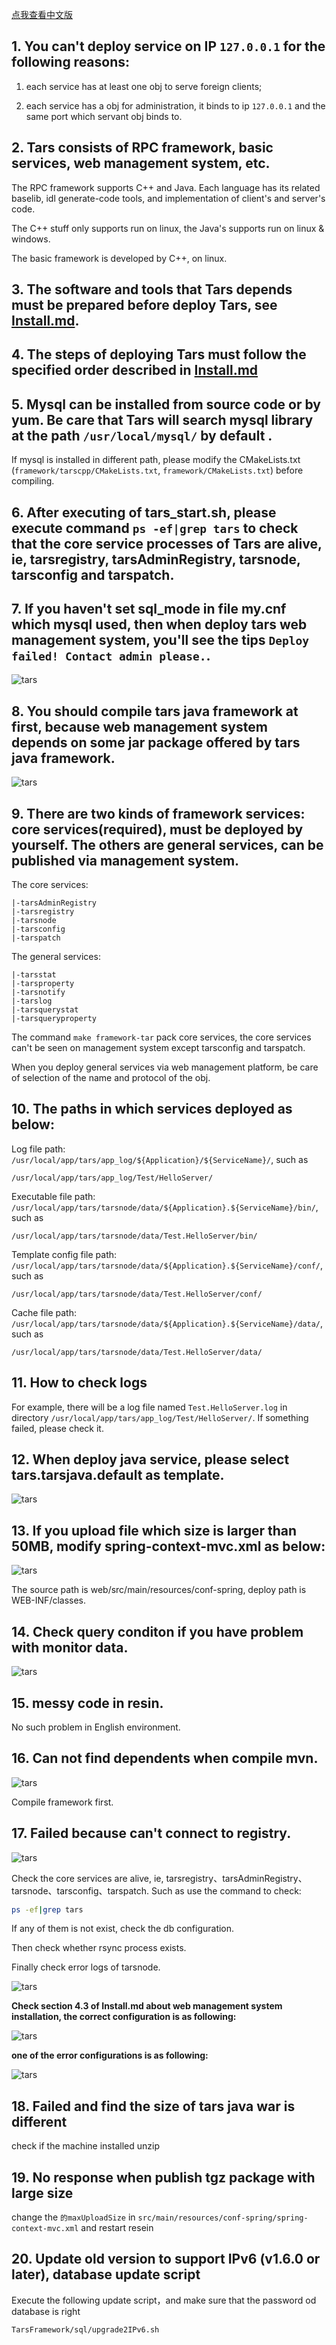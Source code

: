 [点我查看中文版](Install.zh.md)

## 1. You can't deploy service on IP `127.0.0.1` for the following reasons:

1. each service has at least one obj to serve foreign clients;

2. each service has a obj for administration, it binds to ip `127.0.0.1` and the same port which servant obj binds to.

## 2. Tars consists of RPC framework, basic services, web management system, etc.

The RPC framework supports C++ and Java. Each language has its related baselib, idl generate-code tools, and implementation of client's and server's code.

The C++ stuff only supports run on linux, the Java's supports run on linux & windows.

The basic framework is developed by C++, on linux.

## 3. The software and tools that Tars depends must be prepared before deploy Tars, see [Install.md](Install.md).

## 4. The steps of deploying Tars must follow the specified order described in [Install.md](Install.md)

## 5. Mysql can be installed from source code or by yum. Be care that Tars will search mysql library at the path `/usr/local/mysql/` by default .
If mysql is installed in different path, please modify the CMakeLists.txt (`framework/tarscpp/CMakeLists.txt`, `framework/CMakeLists.txt`) before compiling.

## 6. After executing of tars_start.sh, please execute command `ps -ef|grep tars` to check that the core service processes of Tars are alive, ie, tarsregistry, tarsAdminRegistry, tarsnode, tarsconfig and tarspatch.

## 7. If you haven't set sql_mode in file my.cnf which mysql used, then when deploy tars web management system, you'll see the tips `Deploy failed! Contact admin please.`.

![tars](docs/question_images/mysql_sqlmode.png)

## 8. You should compile tars java framework at first, because web management system depends on some jar package offered by tars java framework.

![tars](docs/question_images/tars-java-jar.png)

## 9. There are two kinds of framework services: core services(required), must be deployed by yourself. The others are general services, can be published via management system.

The core services: 

    |-tarsAdminRegistry
    |-tarsregistry
    |-tarsnode
    |-tarsconfig
    |-tarspatch

The general services:

    |-tarsstat
    |-tarsproperty
    |-tarsnotify
    |-tarslog
    |-tarsquerystat
    |-tarsqueryproperty

The command `make framework-tar` pack core services, the core services can't be seen on management system except tarsconfig and tarspatch.

When you deploy general services via web management platform, be care of selection of the name and protocol of the obj.

## 10. The paths in which services deployed as below:
Log file path: `/usr/local/app/tars/app_log/${Application}/${ServiceName}/`, such as 
```
/usr/local/app/tars/app_log/Test/HelloServer/
```

Executable file path: `/usr/local/app/tars/tarsnode/data/${Application}.${ServiceName}/bin/`, such as 
```
/usr/local/app/tars/tarsnode/data/Test.HelloServer/bin/
```

Template config file path: `/usr/local/app/tars/tarsnode/data/${Application}.${ServiceName}/conf/`, such as 
```
/usr/local/app/tars/tarsnode/data/Test.HelloServer/conf/
```

Cache file path: `/usr/local/app/tars/tarsnode/data/${Application}.${ServiceName}/data/`, such as 
```
/usr/local/app/tars/tarsnode/data/Test.HelloServer/data/
```

## 11. How to check logs
For example, there will be a log file named `Test.HelloServer.log` in directory `/usr/local/app/tars/app_log/Test/HelloServer/`. If something failed, please check it.

## 12. When deploy java service, please select tars.tarsjava.default as template.

![tars](docs/question_images/java_server_deploy.png)

## 13. If you upload file which size is larger than 50MB, modify spring-context-mvc.xml as below:

![tars](docs/question_images/50MB.png)

The source path is web/src/main/resources/conf-spring, deploy path is WEB-INF/classes.

## 14. Check query conditon if you have problem with monitor data.

![tars](docs/question_images/stat.png)

## 15. messy code in resin.

No such problem in English environment.


## 16. Can not find dependents when compile mvn.
![tars](docs/question_images/tars_not_resolve.png)

Compile framework first.


## 17. Failed because can't connect to registry.

![tars](docs/question_images/registry_not_founded.png)

Check the core services are alive, ie, tarsregistry、tarsAdminRegistry、tarsnode、tarsconfig、tarspatch. Such as use the command to check:
```sh
ps -ef|grep tars
```
If any of them is not exist, check the db configuration.

Then check whether rsync process exists.

Finally check error logs of tarsnode.

![tars](docs/question_images/registry_not_invoker.png)

**Check section 4.3 of Install.md about web management system installation, the correct configuration is as following:**

![tars](docs/question_images/registry_web_endpoint.png)

**one of the error configurations is as following:**

![tars](docs/question_images/registry_web_empty.png)

## 18. Failed and find the size of tars java war is different

check if the machine installed unzip 

## 19. No response when publish tgz package with large size

change the `的maxUploadSize` in `src/main/resources/conf-spring/spring-context-mvc.xml` and restart resein

## 20. Update old version to support IPv6 (v1.6.0 or later), database update script

Execute the following update script，and make sure that the password od database is right
```
TarsFramework/sql/upgrade2IPv6.sh
```